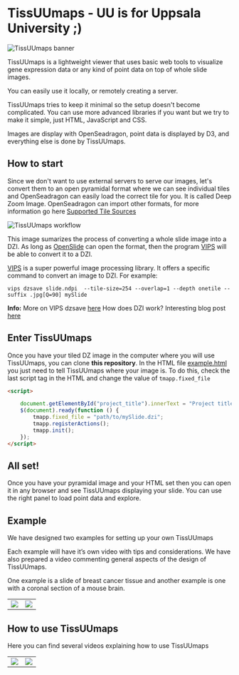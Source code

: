 TissUUmaps - UU is for Uppsala University ;) 
==========

![TissUUmaps banner](https://github.com/wahlby-lab/TissUUmaps/blob/master/misc/design/logo-github-2443-473.png)

TissUUmaps is a lightweight viewer that uses basic web tools to visualize gene expression data or any kind of point data on top of whole slide images.

You can easily use it locally, or remotely creating a server.

TissUUmaps tries to keep it minimal so the setup doesn't become complicated. You can use more advanced libraries if you want but we try to make it simple, just HTML, JavaScript and CSS.

Images are display with OpenSeadragon, point data is displayed by D3, and everything else is done by TissUUmaps.

## How to start

Since we don't want to use external servers to serve our images, let's convert them to an open pyramidal format where we can see individual tiles and OpenSeadragon can easily load the correct tile for you. It is called Deep Zoom Image. OpenSeadragon can import other formats, for more information go here [Supported Tile Sources](https://openseadragon.github.io/)

![TissUUmaps workflow](https://github.com/wahlby-lab/TissUUmaps/blob/master/misc/design/banner2.png)

This image sumarizes the process of converting a whole slide image into a DZI. As long as [OpenSlide](https://openslide.org/) can open the format, then the program [VIPS](https://libvips.github.io/libvips/) will be able to convert it to a DZI.

[VIPS](https://libvips.github.io/libvips/) is a super powerful image processing library. It offers a specific command to convert an image to DZI. For example:

`vips dzsave slide.ndpi  --tile-size=254 --overlap=1 --depth onetile --suffix .jpg[Q=90] mySlide`

**Info:**
More on VIPS dzsave [here](https://libvips.github.io/libvips/API/current/Making-image-pyramids.md.html)
How does DZI work? Interesting blog post [here](https://www.gasi.ch/blog/inside-deep-zoom-1)

## Enter TissUUmaps

Once you have your tiled DZ image in the computer where you will use TissUUmaps, you can clone **this repository**.
In the HTML file [example.html](https://github.com/wahlby-lab/TissUUmaps/blob/master/example.html) you just need to tell TissUUmaps where your image is. To do this, check the last script tag in the HTML and change the value of `tmapp.fixed_file`

```HTML
<script>

    document.getElementById("project_title").innerText = "Project title";
    $(document).ready(function () {
        tmapp.fixed_file = "path/to/mySlide.dzi";
        tmapp.registerActions();
        tmapp.init();
    });
</script>
```
## All set!

Once you have your pyramidal image and your HTML set then you can open it in any browser and see TissUUmaps displaying your slide. You can use the right panel to load point data and explore.

## Example

We have designed two examples for setting up your own TissUUmaps

Each example will have it’s own video with tips and considerations. We have also prepared a video commenting general aspects of the design of TissUUmaps.

One example is a slide of breast cancer tissue and another example is one with a coronal section of a mouse brain.


<table>
    <tr>
        <td>
            <a href="https://tissuumaps.research.it.uu.se/examples.html#section-breastcancer">
            <img src="https://tissuumaps.research.it.uu.se/media/images/Demo-Example1.png" />
            </a>
        </td>        
        <td>
            <a href="https://tissuumaps.research.it.uu.se/examples.html#section-mousebrain">
            <img src="https://tissuumaps.research.it.uu.se/media/images/Demo-Example2.png">
            </a>
        </td>
    </tr>
</table>

## How to use TissUUmaps

Here you can find several videos explaining how to use TissUUmaps

<table>
    <tr>
        <td>
            <a href="https://tissuumaps.research.it.uu.se/howto.html#section-geneexp">
            <img src="https://tissuumaps.research.it.uu.se/media/images/geneexp.png" />
            </a>
        </td>        
        <td>
            <a href="https://tissuumaps.research.it.uu.se/howto.html#section-regions">
            <img src="https://tissuumaps.research.it.uu.se/media/images/regions.png">
            </a>
        </td>
    </tr>
</table>

